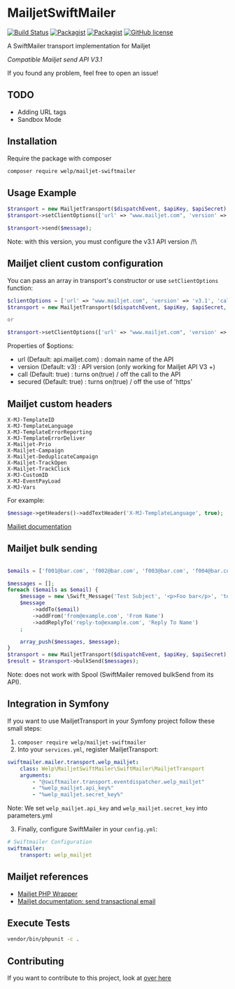 # MailjetSwiftMailer

[![Build Status](https://travis-ci.org/welpdev/MailjetSwiftMailer.svg?branch=master)](https://travis-ci.org/welpdev/MailjetSwiftMailer)
[![Packagist](https://img.shields.io/packagist/v/welp/mailjet-swiftmailer.svg)](https://packagist.org/packages/welp/mailjet-swiftmailer)
[![Packagist](https://img.shields.io/packagist/dt/welp/mailjet-swiftmailer.svg)](https://packagist.org/packages/welp/mailjet-swiftmailer)
[![GitHub license](https://img.shields.io/badge/license-MIT-blue.svg)](https://github.com/welpdev/MailjetSwiftMailer/blob/master/LICENSE.md)

A SwiftMailer transport implementation for Mailjet

*Compatible Mailjet send API V3.1*

If you found any problem, feel free to open an issue!

## TODO

* Adding URL tags
* Sandbox Mode

## Installation

Require the package with composer

```bash
composer require welp/mailjet-swiftmailer
```

## Usage Example

```php
$transport = new MailjetTransport($dispatchEvent, $apiKey, $apiSecret);
$transport->setClientOptions(['url' => "www.mailjet.com", 'version' => 'v3.1', 'call' => true]); // optional

$transport->send($message);
```

Note: with this version, you must configure the v3.1 API version /!\

## Mailjet client custom configuration

You can pass an array in transport's constructor or use `setClientOptions` function:

```php
$clientOptions = ['url' => "www.mailjet.com", 'version' => 'v3.1', 'call' => false];
$transport = new MailjetTransport($dispatchEvent, $apiKey, $apiSecret, $clientOptions);

or

$transport->setClientOptions(['url' => "www.mailjet.com", 'version' => 'v3.1', 'call' => true]);
```

Properties of $options:

* url (Default: api.mailjet.com) : domain name of the API
* version (Default: v3) : API version (only working for Mailjet API V3 +)
* call (Default: true) : turns on(true) / off the call to the API
* secured (Default: true) : turns on(true) / off the use of 'https'

## Mailjet custom headers

    X-MJ-TemplateID
    X-MJ-TemplateLanguage
    X-MJ-TemplateErrorReporting
    X-MJ-TemplateErrorDeliver
    X-Mailjet-Prio
    X-Mailjet-Campaign
    X-Mailjet-DeduplicateCampaign
    X-Mailjet-TrackOpen
    X-Mailjet-TrackClick
    X-MJ-CustomID
    X-MJ-EventPayLoad
    X-MJ-Vars

For example:

```php
$message->getHeaders()->addTextHeader('X-MJ-TemplateLanguage', true);
```

[Mailjet documentation](https://dev.mailjet.com/guides/#send-api-json-properties)

## Mailjet bulk sending

```php

$emails = ['f001@bar.com', 'f002@bar.com', 'f003@bar.com', 'f004@bar.com', 'f005@bar.com', 'f006@bar.com', ...]

$messages = [];
foreach ($emails as $email) {
    $message = new \Swift_Message('Test Subject', '<p>Foo bar</p>', 'text/html');
    $message
        ->addTo($email)
        ->addFrom('from@example.com', 'From Name')
        ->addReplyTo('reply-to@example.com', 'Reply To Name')
    ;

    array_push($messages, $message);
}
$transport = new MailjetTransport($dispatchEvent, $apiKey, $apiSecret);
$result = $transport->bulkSend($messages);

```

Note: does not work with Spool (SwiftMailer removed bulkSend from its API).

## Integration in Symfony

If you want to use MailjetTransport in your Symfony project follow these small steps:

1. `composer require welp/mailjet-swiftmailer`
2. Into your `services.yml`, register MailjetTransport:

```yaml
swiftmailer.mailer.transport.welp_mailjet:
    class: Welp\MailjetSwiftMailer\SwiftMailer\MailjetTransport
    arguments:
        - "@swiftmailer.transport.eventdispatcher.welp_mailjet"
        - "%welp_mailjet.api_key%"
        - "%welp_mailjet.secret_key%"
```

Note: We set `welp_mailjet.api_key` and `welp_mailjet.secret_key` into parameters.yml

3. Finally, configure SwiftMailer in your `config.yml`:

```yaml
# Swiftmailer Configuration
swiftmailer:
    transport: welp_mailjet
```

## Mailjet references

* [Mailjet PHP Wrapper](https://github.com/mailjet/mailjet-apiv3-php)
* [Mailjet documentation: send transactional email](https://dev.mailjet.com/guides/#send-transactional-email)

## Execute Tests

```bash
vendor/bin/phpunit -c .
```

## Contributing

If you want to contribute to this project, look at [over here](CONTRIBUTING.md)
